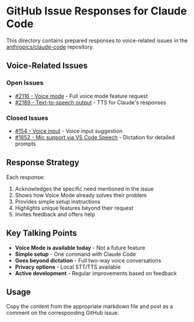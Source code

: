 # GitHub Issue Responses for Claude Code

This directory contains prepared responses to voice-related issues in the [anthropics/claude-code](https://github.com/anthropics/claude-code) repository.

## Voice-Related Issues

### Open Issues
- [#2116 - Voice mode](./2116-voice-mode.md) - Full voice mode feature request
- [#2189 - Text-to-speech output](./2189-text-to-speech-output.md) - TTS for Claude's responses

### Closed Issues  
- [#154 - Voice input](./154-voice-input.md) - Voice input suggestion
- [#1852 - Mic support via VS Code Speech](./1852-mic-support-vscode-speech.md) - Dictation for detailed prompts

## Response Strategy

Each response:
1. Acknowledges the specific need mentioned in the issue
2. Shows how Voice Mode already solves their problem
3. Provides simple setup instructions
4. Highlights unique features beyond their request
5. Invites feedback and offers help

## Key Talking Points

- **Voice Mode is available today** - Not a future feature
- **Simple setup** - One command with Claude Code
- **Goes beyond dictation** - Full two-way voice conversations
- **Privacy options** - Local STT/TTS available
- **Active development** - Regular improvements based on feedback

## Usage

Copy the content from the appropriate markdown file and post as a comment on the corresponding GitHub issue.